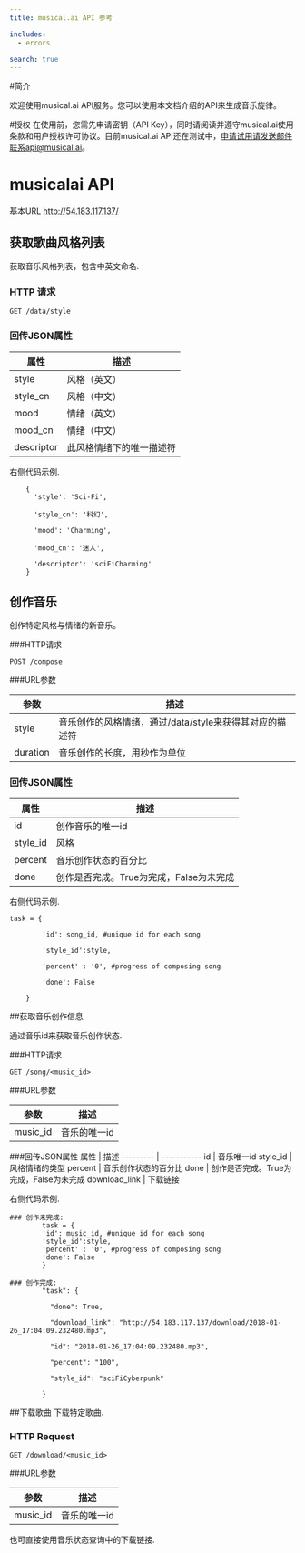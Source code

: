 ```yaml
---
title: musical.ai API 参考 

includes:
  - errors

search: true
---
```


#简介

欢迎使用musical.ai API服务。您可以使用本文档介绍的API来生成音乐旋律。

#授权
在使用前，您需先申请密钥（API Key），同时请阅读并遵守musical.ai使用条款和用户授权许可协议。目前musical.ai API还在测试中，申请试用请发送邮件联系api@musical.ai。

# musicalai API 

基本URL http://54.183.117.137/

## 获取歌曲风格列表

获取音乐风格列表，包含中英文命名.

### HTTP 请求

`GET /data/style`


### 回传JSON属性

属性 | 描述 
--------- | -------
style |	风格（英文）
style\_cn |	风格（中文）
mood |	情绪（英文）
mood\_cn |	情绪（中文）
descriptor |	此风格情绪下的唯一描述符
右侧代码示例.

```
    {
      'style': 'Sci-Fi',

      'style_cn': '科幻',

      'mood': 'Charming',

      'mood_cn': '迷人',

      'descriptor': 'sciFiCharming'
    }
```

## 创作音乐

创作特定风格与情绪的新音乐。


###HTTP请求

`POST /compose`

###URL参数
 
参数 |	描述
--------- | -----------
style |	音乐创作的风格情绪，通过/data/style来获得其对应的描述符
duration |	音乐创作的长度，用秒作为单位

### 回传JSON属性
属性 |	描述
--------- | -----------
id |	创作音乐的唯一id
style\_id |	风格
percent |	音乐创作状态的百分比
done |	创作是否完成。True为完成，False为未完成

右侧代码示例.

```
task = {

        'id': song_id, #unique id for each song

        'style_id':style,

        'percent' : '0', #progress of composing song

        'done': False

    }
```

##获取音乐创作信息 

通过音乐id来获取音乐创作状态.

###HTTP请求

`GET /song/<music_id>`

###URL参数

参数 |	描述
--------- | -----------
music\_id |	音乐的唯一id

###回传JSON属性
属性 |	描述
--------- | -----------
id |	音乐唯一id
style\_id |	风格情绪的类型
percent |	音乐创作状态的百分比
done |	创作是否完成。True为完成，False为未完成
download\_link |	下载链接

右侧代码示例.

```
### 创作未完成:
        task = {
        'id': music_id, #unique id for each song
        'style_id':style,
        'percent' : '0', #progress of composing song
        'done': False
        }
```


```
### 创作完成:
        "task": {

          "done": True,

          "download_link": "http://54.183.117.137/download/2018-01-26_17:04:09.232480.mp3",

          "id": "2018-01-26_17:04:09.232480.mp3",

          "percent": "100",

          "style_id": "sciFiCyberpunk"

        }
```

##下载歌曲
下载特定歌曲.

### HTTP Request

`GET /download/<music_id>`

###URL参数

参数 |	描述
--------- | -----------
music\_id	| 音乐的唯一id

<aside class="notice">
也可直接使用音乐状态查询中的下载链接.
</aside>
